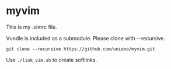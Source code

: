 # myvim

This is my .vimrc file.

Vundle is included as a submodule. Please clone with --recursive.

    git clone --recursive https://github.com/uniooo/myvim.git

Use `./link_vim.sh` to create softlinks.

